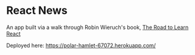 # React News

An app built via a walk through Robin Wieruch's book, [The Road to Learn React](https://leanpub.com/the-road-to-learn-react)

Deployed here: https://polar-hamlet-67072.herokuapp.com/


